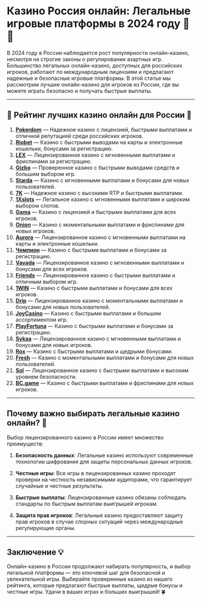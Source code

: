 # Казино Россия онлайн: Легальные игровые платформы в 2024 году 🎰💼

В 2024 году в России наблюдается рост популярности онлайн-казино, несмотря на строгие законы о регулировании азартных игр. Большинство легальных онлайн-казино, доступных для российских игроков, работают по международным лицензиям и предлагают надежные и безопасные игровые платформы. В этой статье мы рассмотрим лучшие онлайн-казино для игроков из России, где вы можете играть безопасно и получать быстрые выплаты.

---

## 🎲 Рейтинг лучших казино онлайн для России 🎲

1. **[Pokerdom](https://brandplay.link/4k77v2yx)** — Надежное казино с лицензией, быстрыми выплатами и отличной репутацией среди российских игроков.
2. **[Riobet](https://brandplay.link/7xBLTPyj)** — Казино с быстрыми выводами на карты и электронные кошельки, бонусами за регистрацию.
3. **[LEX](https://brandplay.link/zW4hdDFV)** — Лицензированное казино с мгновенными выплатами и фриспинами за регистрацию.
4. **[Gizbo](https://brandplay.link/bprXw4YV)** — Проверенное казино с быстрыми выводами средств и большим выбором игр.
5. **[Starda](https://brandplay.link/fB7xwRFL)** — Казино с мгновенными выплатами и бонусами для новых пользователей.
6. **[7K](https://brandplay.link/BvQyFShp)** — Надежное казино с высокими RTP и быстрыми выплатами.
7. **[1Xslots](https://brandplay.link/hSB1khtr)** — Легальное казино с мгновенными выплатами и широким выбором слотов.
8. **[Gama](https://brandplay.link/j6NMKsDz)** — Казино с лицензией и быстрыми выплатами для всех игроков.
9. **[Onion](https://brandplay.link/zBGRVpQ9)** — Казино с моментальными выплатами и фриспинами для новых игроков.
10. **[Aurora](https://10trafic-stat2.com/click/668546556bcc6313411604bd/6766/13032/subaccount)** — Лицензированное казино с мгновенными выплатами на карты и электронные кошельки.
11. **[Чемпион](https://temon-gter.cfd/go/lRq?p80412p304504pcc44t17455)** — Казино с быстрыми выплатами и бонусами за регистрацию.
12. **[Vavada](https://vavadapartner.pro/?promo=ea5c9275-6854-4505-94fc-95ab18221945-linkb2)** — Лицензированное казино с мгновенными выплатами и бонусами для всех игроков.
13. **[Friends](https://gofriends.vc/linkb2)** — Лицензированное казино с быстрыми выплатами и отличным выбором игр.
14. **[1WIN](https://brandplay.link/smXVpBbG)** — Казино с быстрыми выплатами и бонусами для всех игроков.
15. **[Drip](https://drp-ircp01.com/c07e6a3db)** — Лицензированное казино с моментальными выплатами и бонусами для новых пользователей.
16. **[JoyCasino](https://rpc30.call2me.pro/?/ru/registration?apkpop=0&partner=p24970p3291217pc98f)** — Казино с быстрыми выплатами и большим ассортиментом игр.
17. **[PlayFortuna](https://fortunapromo.net/alt/playfortuna/registration?0dc4a9362a71feb7e3f165fb8e766f70)** — Казино с быстрыми выплатами и бонусами за регистрацию.
18. **[Sykaa](https://s-two-way.com/?source=linkb2&pid=30697)** — Лицензированное казино с мгновенными выплатами и бонусами для новых игроков.
19. **[Rox](https://rox-pvwfpjgcxe.com/cb1ee18a5)** — Казино с быстрыми выплатами и щедрыми бонусами.
20. **[Fresh](https://fresh-eumwkxwao.com/c3f7b485d)** — Казино с моментальными выплатами и бонусами для новых пользователей.
21. **[Sol](https://sol-mmtdzfbaco.com/cb2415bca)** — Лицензированное казино с быстрыми выплатами и высоким уровнем безопасности.
22. **[BC.game](https://partnerbcgame.com/dcc53d441)** — Казино с быстрыми выплатами и фриспинами для новых игроков.

---

## Почему важно выбирать легальные казино онлайн? 🎯

Выбор лицензированного казино в России имеет множество преимуществ:

1. **Безопасность данных**: Легальные казино используют современные технологии шифрования для защиты персональных данных игроков.
   
2. **Честные игры**: Все игры в лицензированных казино проходят проверки на честность независимыми аудиторами, что гарантирует случайные и честные результаты.

3. **Быстрые выплаты**: Лицензированные казино обязаны соблюдать стандарты по быстрым выплатам выигрышей игрокам.

4. **Защита прав игроков**: Легальные казино предоставляют защиту прав игроков в случае спорных ситуаций через международные регулирующие органы.

---

## Заключение 💡

Онлайн-казино в России продолжают набирать популярность, и выбор легальной платформы — это ключевой шаг для безопасной и увлекательной игры. Выбирайте проверенные казино из нашего рейтинга, которые предлагают быстрые выплаты, щедрые бонусы и честные игры. Удачи в ваших играх и больших выигрышей! 🍀
